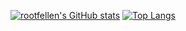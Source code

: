 [![rootfellen's GitHub stats](https://github-readme-stats.vercel.app/api?username=rootfellen)](https://github.com/rootfellen/github-readme-stats)
[![Top Langs](https://github-readme-stats.vercel.app/api/top-langs/?username=rootfellen)](https://github.com/rootfellen/github-readme-stats)
